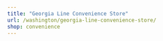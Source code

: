 ```yaml
---
title: "Georgia Line Convenience Store"
url: /washington/georgia-line-convenience-store/
shop: convenience
---
```

